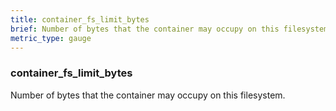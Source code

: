 ```yaml
---
title: container_fs_limit_bytes
brief: Number of bytes that the container may occupy on this filesystem.
metric_type: gauge
---
```

### container_fs_limit_bytes

Number of bytes that the container may occupy on this filesystem.
